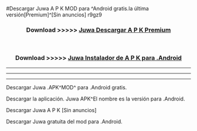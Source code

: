#Descargar Juwa  A P K MOD para ^Android gratis.la última versión[Premium]^[Sin anuncios] r9gz9



<div align="center">
<h3>Download >>>>> <a href="https://es-web.web.app/?es= Juwa ">Juwa  Descargar A P K Premium</a></h3><br>

<h3>Download >>>>> <a href="https://es-web.web.app/?es= Juwa ">Juwa  Instalador de A P K para .Android</a></h3>
</div>


----------------------------------------------------------

----------------------------------------------------------

----------------------------------------------------------

Descargar Juwa  .APK^MOD^ para .Android gratis.

Descargar la aplicación. Juwa  APK^El nombre es la versión para .Android.

Descargar Juwa  A P K [Sin anuncios]

Descargar Juwa  gratuita del mod para .Android.